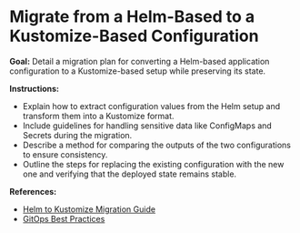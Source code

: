 # Migrate from a Helm-Based to a Kustomize-Based Configuration

**Goal:** Detail a migration plan for converting a Helm-based application configuration to a Kustomize-based setup while
preserving its state.

**Instructions:**

- Explain how to extract configuration values from the Helm setup and transform them into a Kustomize format.
- Include guidelines for handling sensitive data like ConfigMaps and Secrets during the migration.
- Describe a method for comparing the outputs of the two configurations to ensure consistency.
- Outline the steps for replacing the existing configuration with the new one and verifying that the deployed state
  remains stable.

**References:**

- [Helm to Kustomize Migration Guide](../docs/HelmToKustomize.md)
- [GitOps Best Practices](../docs/GitOps-BestPractices.md)
